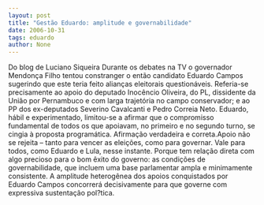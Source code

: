 ```yaml
---
layout: post
title: "Gestão Eduardo: amplitude e governabilidade"
date: 2006-10-31
tags: eduardo
author: None
---
```

Do blog de Luciano Siqueira
Durante os debates na TV o governador Mendonça Filho tentou constranger o então candidato Eduardo Campos sugerindo que este teria feito alianças eleitorais questionáveis. Referia-se precisamente ao apoio do deputado Inocêncio Oliveira, do PL, dissidente da União por Pernambuco e com larga trajetória no campo conservador; e ao PP dos ex-deputados Severino Cavalcanti e Pedro Correia Neto. Eduardo, hábil e experimentado, limitou-se a afirmar que o compromisso fundamental de todos os que apoiavam, no primeiro e no segundo turno, se cingia à proposta programática. Afirmação verdadeira e correta.Apoio não se rejeita – tanto para vencer as eleições, como para governar. Vale para todos, como Eduardo e Lula, nesse instante. Porque tem relação direta com algo precioso para o bom êxito do governo: as condições de governabilidade, que incluem uma base parlamentar ampla e minimamente consistente. A amplitude heterogênea dos apoios conquistados por Eduardo Campos concorrerá decisivamente para que governe com expressiva sustentação pol?tica. 